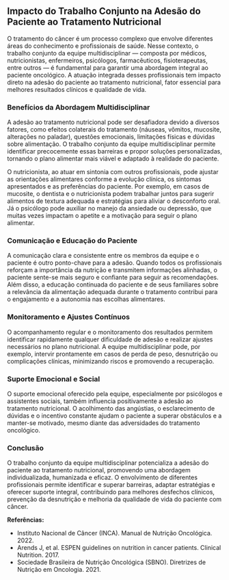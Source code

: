 
## Impacto do Trabalho Conjunto na Adesão do Paciente ao Tratamento Nutricional

O tratamento do câncer é um processo complexo que envolve diferentes áreas do conhecimento e profissionais de saúde. Nesse contexto, o trabalho conjunto da equipe multidisciplinar — composta por médicos, nutricionistas, enfermeiros, psicólogos, farmacêuticos, fisioterapeutas, entre outros — é fundamental para garantir uma abordagem integral ao paciente oncológico. A atuação integrada desses profissionais tem impacto direto na adesão do paciente ao tratamento nutricional, fator essencial para melhores resultados clínicos e qualidade de vida.

### Benefícios da Abordagem Multidisciplinar

A adesão ao tratamento nutricional pode ser desafiadora devido a diversos fatores, como efeitos colaterais do tratamento (náuseas, vômitos, mucosite, alterações no paladar), questões emocionais, limitações físicas e dúvidas sobre alimentação. O trabalho conjunto da equipe multidisciplinar permite identificar precocemente essas barreiras e propor soluções personalizadas, tornando o plano alimentar mais viável e adaptado à realidade do paciente.

O nutricionista, ao atuar em sintonia com outros profissionais, pode ajustar as orientações alimentares conforme a evolução clínica, os sintomas apresentados e as preferências do paciente. Por exemplo, em casos de mucosite, o dentista e o nutricionista podem trabalhar juntos para sugerir alimentos de textura adequada e estratégias para aliviar o desconforto oral. Já o psicólogo pode auxiliar no manejo da ansiedade ou depressão, que muitas vezes impactam o apetite e a motivação para seguir o plano alimentar.

### Comunicação e Educação do Paciente

A comunicação clara e consistente entre os membros da equipe e o paciente é outro ponto-chave para a adesão. Quando todos os profissionais reforçam a importância da nutrição e transmitem informações alinhadas, o paciente sente-se mais seguro e confiante para seguir as recomendações. Além disso, a educação continuada do paciente e de seus familiares sobre a relevância da alimentação adequada durante o tratamento contribui para o engajamento e a autonomia nas escolhas alimentares.

### Monitoramento e Ajustes Contínuos

O acompanhamento regular e o monitoramento dos resultados permitem identificar rapidamente qualquer dificuldade de adesão e realizar ajustes necessários no plano nutricional. A equipe multidisciplinar pode, por exemplo, intervir prontamente em casos de perda de peso, desnutrição ou complicações clínicas, minimizando riscos e promovendo a recuperação.

### Suporte Emocional e Social

O suporte emocional oferecido pela equipe, especialmente por psicólogos e assistentes sociais, também influencia positivamente a adesão ao tratamento nutricional. O acolhimento das angústias, o esclarecimento de dúvidas e o incentivo constante ajudam o paciente a superar obstáculos e a manter-se motivado, mesmo diante das adversidades do tratamento oncológico.

### Conclusão

O trabalho conjunto da equipe multidisciplinar potencializa a adesão do paciente ao tratamento nutricional, promovendo uma abordagem individualizada, humanizada e eficaz. O envolvimento de diferentes profissionais permite identificar e superar barreiras, adaptar estratégias e oferecer suporte integral, contribuindo para melhores desfechos clínicos, prevenção da desnutrição e melhoria da qualidade de vida do paciente com câncer.

**Referências:**

- Instituto Nacional de Câncer (INCA). Manual de Nutrição Oncológica. 2022.
- Arends J, et al. ESPEN guidelines on nutrition in cancer patients. Clinical Nutrition. 2017.
- Sociedade Brasileira de Nutrição Oncológica (SBNO). Diretrizes de Nutrição em Oncologia. 2021.
```
